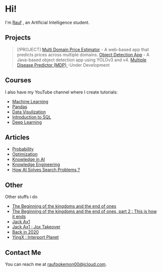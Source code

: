 # Hi!

I'm [Rauf](https://rauf-psi.vercel.app/) , an Artificial Intelligence student.

## Projects
> [!PROJECT]
> [Multi Domain Price Estimator](https://github.com/Raufjatoi/Multi-domain-price-estimator) - A web-based app that predicts prices across multiple domains.
> [Object Detection App](https://github.com/Raufjatoi/Object-Detection-App-in-Java) - A Java-based object detection app using YOLOv3 and v4.
> [Multiple Disease Predictor (MDP) ](https://github.com/Raufjatoi/MDP) -Under Development    

## Courses

I also have my YouTube channel where I create tutorials:
* [Machine Learning ](https://youtube.com/playlist?list=PLTZ70XpJ2zMuKgSRRwmg1Khj65lzSnh35&si=CGtGVL0sBJSGhPdj)
* [Pandas](https://youtube.com/playlist?list=PLTZ70XpJ2zMuU_dscN1C_LUdF-YCw3OyN&si=F9co066WGq002Hoh)
* [Data Visulization](https://youtube.com/playlist?list=PLTZ70XpJ2zMuMrqx0CxvFZ8rRnxx6rRh2&si=AhI57OOHVFxEyEtq)
* [Introduction to SQL](https://youtube.com/playlist?list=PLTZ70XpJ2zMtUAS18Qd0BfP09cGsed05Y&si=ke8n1zHmZYG9DiJl)    
* [Deep Learning](https://youtube.com/playlist?list=PLTZ70XpJ2zMuNhXCnJ9aiJ8Ibwjh-cAl7&si=9ugUfj4kWzidnrVe)

## Articles

* [Probability ](https://medium.com/@raufpokemon00/probability-b17e3e051cf5)
* [Optimization](https://medium.com/@raufpokemon00/optimization-1a283083a50d)
* [Knowledge in AI](https://medium.com/@raufpokemon00/knowledge-in-ai-f4b159040929)
* [Knowledge Engineering](https://medium.com/@raufpokemon00/knowledge-engineering-0961b53d4ae5)
* [How AI Solves Search Problems ?](https://medium.com/@raufpokemon00/how-ai-solves-search-problems-64763a41af24)     

## Other

Other stuffs i do
* [The Beginning of the kingdoms and the end of ones](https://medium.com/@raufpokemon00/the-beginning-of-the-kingdoms-and-the-end-of-ones-376e57add304)       
* [The Beginning of the kingdoms and the end of ones, part 2 : This is how it ends](https://medium.com/@raufpokemon00/the-beginning-of-the-kingdoms-and-the-end-of-ones-part-2-this-is-how-it-ends-292778e684a6)    
* [Jack Ax1](https://medium.com/@raufpokemon00/jack-ax1-b4c6de00c47d)
* [Jack Ax1 : Jox Takeover ](https://medium.com/@raufpokemon00/jack-ax1-jox-takeover-9408209ae98b)
* [Back in 2020 ](https://medium.com/@raufpokemon00/back-in-2020-b331edc0041b)       
* [YingX : Interport Planet](https://medium.com/@raufpokemon00/yingx-interport-planet-5b3d77036d0e)

## Contact Me

You can reach me at <raufpokemon00@icloud.com>.
